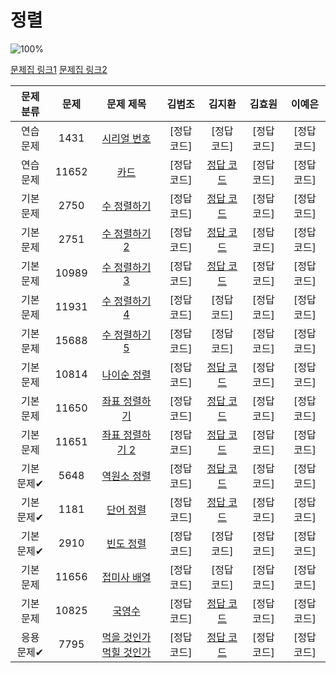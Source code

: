 # 정렬 

![100%](https://progress-bar.dev/11/?scale=17&title=progress&width=500&color=babaca&suffix=/17)

[문제집 링크1](https://www.acmicpc.net/workbook/view/7317)
[문제집 링크2](https://www.acmicpc.net/workbook/view/7318)

| 문제 분류 | 문제 | 문제 제목 | 김범조 | 김지환 | 김효원 | 이예은 |
| :--: | :--: | :--: | :--: | :--: | :--: | :--: |
| 연습 문제 | 1431 | [시리얼 번호](https://www.acmicpc.net/problem/1431) | [정답 코드] | [정답 코드] | [정답 코드] | [정답 코드] |
| 연습 문제 | 11652 | [카드](https://www.acmicpc.net/problem/11652) | [정답 코드] | [정답 코드](https://github.com/jihwankim128/algorithm/blob/main/boj/silver/%EC%A0%95%EB%A0%AC/11652%20(%EC%B9%B4%EB%93%9C).cpp) | [정답 코드] | [정답 코드] |
| 기본 문제 | 2750 | [수 정렬하기](https://www.acmicpc.net/problem/2750) | [정답 코드] | [정답 코드](https://github.com/jihwankim128/algorithm/blob/main/boj/bronze/%EC%A0%95%EB%A0%AC/2750%20(%EC%88%98%20%EC%A0%95%EB%A0%AC%ED%95%98%EA%B8%B0).cpp) | [정답 코드] | [정답 코드] |
| 기본 문제 | 2751 | [수 정렬하기 2](https://www.acmicpc.net/problem/2751) | [정답 코드] | [정답 코드](https://github.com/jihwankim128/algorithm/blob/main/boj/silver/%EC%A0%95%EB%A0%AC/2751%20(%EC%88%98%20%EC%A0%95%EB%A0%AC%ED%95%98%EA%B8%B02).cpp) | [정답 코드] | [정답 코드] |
| 기본 문제 | 10989 | [수 정렬하기 3](https://www.acmicpc.net/problem/10989) | [정답 코드] | [정답 코드](/Test/3rdWeek/test2.cpp) | [정답 코드] | [정답 코드] |
| 기본 문제 | 11931 | [수 정렬하기 4](https://www.acmicpc.net/problem/11931) | [정답 코드] | [정답 코드] | [정답 코드] | [정답 코드] |
| 기본 문제 | 15688 | [수 정렬하기 5](https://www.acmicpc.net/problem/15688) | [정답 코드] | [정답 코드] | [정답 코드] | [정답 코드] |
| 기본 문제 | 10814 | [나이순 정렬](https://www.acmicpc.net/problem/10814) | [정답 코드] | [정답 코드](/Test/3rdWeek/test3.cpp) | [정답 코드] | [정답 코드] |
| 기본 문제 | 11650 | [좌표 정렬하기](https://www.acmicpc.net/problem/11650) | [정답 코드] | [정답 코드](https://github.com/jihwankim128/algorithm/blob/main/boj/silver/%EC%A0%95%EB%A0%AC/11650%20(%EC%A2%8C%ED%91%9C%20%EC%A0%95%EB%A0%AC%ED%95%98%EA%B8%B0).cpp) | [정답 코드] | [정답 코드] |
| 기본 문제 | 11651 | [좌표 정렬하기 2](https://www.acmicpc.net/problem/11651) | [정답 코드] | [정답 코드](https://github.com/jihwankim128/algorithm/blob/main/boj/silver/%EC%A0%95%EB%A0%AC/11651%20(%EC%A2%8C%ED%91%9C%20%EC%A0%95%EB%A0%AC%ED%95%98%EA%B8%B0%202).cpp) | [정답 코드] | [정답 코드] |
| 기본 문제✔ | 5648 | [역원소 정렬](https://www.acmicpc.net/problem/5648) | [정답 코드] | [정답 코드](/알고리즘기법/solution/5648-김지환.cpp) | [정답 코드] | [정답 코드] |
| 기본 문제✔ | 1181 | [단어 정렬](https://www.acmicpc.net/problem/1181) | [정답 코드] | [정답 코드](https://github.com/jihwankim128/algorithm/blob/main/boj/silver/%EC%A0%95%EB%A0%AC/1181%20(%EB%8B%A8%EC%96%B4%20%EC%A0%95%EB%A0%AC).cpp) | [정답 코드] | [정답 코드] |
| 기본 문제✔ | 2910 | [빈도 정렬](https://www.acmicpc.net/problem/2910) | [정답 코드] | [정답 코드] | [정답 코드] | [정답 코드] |
| 기본 문제 | 11656 | [접미사 배열](https://www.acmicpc.net/problem/11656) | [정답 코드] | [정답 코드] | [정답 코드] | [정답 코드] |
| 기본 문제 | 10825 | [국영수](https://www.acmicpc.net/problem/10825) | [정답 코드] | [정답 코드](https://github.com/jihwankim128/algorithm/blob/main/boj/silver/%EC%A0%95%EB%A0%AC/10825%20(%EA%B5%AD%EC%98%81%EC%88%98).cpp) | [정답 코드] | [정답 코드] |
| 응용 문제✔ | 7795 | [먹을 것인가 먹힐 것인가](https://www.acmicpc.net/problem/7795) | [정답 코드] | [정답 코드](https://github.com/jihwankim128/algorithm/blob/main/boj/silver/%EC%9D%B4%EB%B6%84%ED%83%90%EC%83%89/7795%20(%EB%A8%B9%EC%9D%84%20%EA%B2%83%EC%9D%B8%EA%B0%80%20%EB%A8%B9%ED%9E%90%20%EA%B2%83%EC%9D%B8%EA%B0%80).cpp) | [정답 코드] | [정답 코드] |
